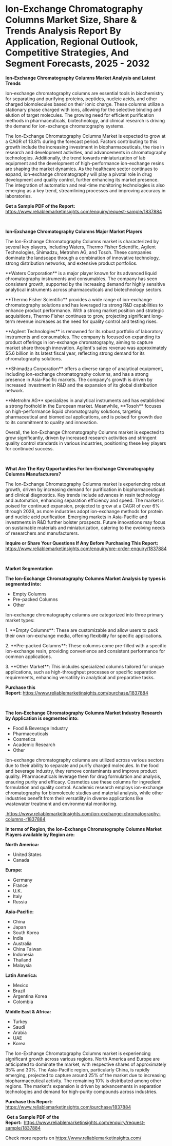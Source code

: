 <p><h1>Ion-Exchange Chromatography Columns Market Size, Share & Trends Analysis Report By Application, Regional Outlook, Competitive Strategies, And Segment Forecasts, 2025 - 2032</h1></p><p><strong>Ion-Exchange Chromatography Columns Market Analysis and Latest Trends</strong></p>
<p><p>Ion-exchange chromatography columns are essential tools in biochemistry for separating and purifying proteins, peptides, nucleic acids, and other charged biomolecules based on their ionic charge. These columns utilize a stationary phase charged with ions, allowing for the selective binding and elution of target molecules. The growing need for efficient purification methods in pharmaceuticals, biotechnology, and clinical research is driving the demand for ion-exchange chromatography systems.</p><p>The Ion-Exchange Chromatography Columns Market is expected to grow at a CAGR of 13.8% during the forecast period. Factors contributing to this growth include the increasing investment in biopharmaceuticals, the rise in research and development activities, and advancements in chromatography technologies. Additionally, the trend towards miniaturization of lab equipment and the development of high-performance ion-exchange resins are shaping the market dynamics. As the healthcare sector continues to expand, ion-exchange chromatography will play a pivotal role in drug development and quality control, further enhancing its market presence. The integration of automation and real-time monitoring technologies is also emerging as a key trend, streamlining processes and improving accuracy in laboratories.</p></p>
<p><strong>Get a Sample PDF of the Report:&nbsp;</strong> <a href="https://www.reliablemarketinsights.com/enquiry/request-sample/1837884?utm_campaign=2189&utm_medium=2&utm_source=Github&utm_content=ia&utm_term=28022025&utm_id=ion-exchange-chromatography-columns">https://www.reliablemarketinsights.com/enquiry/request-sample/1837884</a></p>
<p>&nbsp;</p>
<p><strong>Ion-Exchange Chromatography Columns Major Market Players</strong></p>
<p><p>The Ion-Exchange Chromatography Columns market is characterized by several key players, including Waters, Thermo Fisher Scientific, Agilent Technologies, Shimadzu, Metrohm AG, and Tosoh. These companies dominate the landscape through a combination of innovative technology, strong distribution networks, and extensive product portfolios.</p><p>**Waters Corporation** is a major player known for its advanced liquid chromatography instruments and consumables. The company has seen consistent growth, supported by the increasing demand for highly sensitive analytical instruments across pharmaceuticals and biotechnology sectors.</p><p>**Thermo Fisher Scientific** provides a wide range of ion-exchange chromatography solutions and has leveraged its strong R&D capabilities to enhance product performance. With a strong market position and strategic acquisitions, Thermo Fisher continues to grow, projecting significant long-term revenue increases as the need for quality control and testing rises.</p><p>**Agilent Technologies** is renowned for its robust portfolio of laboratory instruments and consumables. The company is focused on expanding its product offerings in ion-exchange chromatography, aiming to capture market share through innovation. Agilent's sales revenue was approximately $5.6 billion in its latest fiscal year, reflecting strong demand for its chromatography solutions.</p><p>**Shimadzu Corporation** offers a diverse range of analytical equipment, including ion-exchange chromatography columns, and has a strong presence in Asia-Pacific markets. The company's growth is driven by increased investment in R&D and the expansion of its global distribution network.</p><p>**Metrohm AG** specializes in analytical instruments and has established a strong foothold in the European market. Meanwhile, **Tosoh** focuses on high-performance liquid chromatography solutions, targeting pharmaceutical and biomedical applications, and is poised for growth due to its commitment to quality and innovation.</p><p>Overall, the Ion-Exchange Chromatography Columns market is expected to grow significantly, driven by increased research activities and stringent quality control standards in various industries, positioning these key players for continued success.</p></p>
<p>&nbsp;</p>
<p><strong>What Are The Key Opportunities For Ion-Exchange Chromatography Columns Manufacturers?</strong></p>
<p><p>The Ion-Exchange Chromatography Columns market is experiencing robust growth, driven by increasing demand for purification in biopharmaceuticals and clinical diagnostics. Key trends include advances in resin technology and automation, enhancing separation efficiency and speed. The market is poised for continued expansion, projected to grow at a CAGR of over 6% through 2028, as more industries adopt ion-exchange methods for protein and nucleic acid purification. Emerging markets in Asia-Pacific and investments in R&D further bolster prospects. Future innovations may focus on sustainable materials and miniaturization, catering to the evolving needs of researchers and manufacturers.</p></p>
<p><strong>Inquire or Share Your Questions If Any Before Purchasing This Report:</strong> <a href="https://www.reliablemarketinsights.com/enquiry/pre-order-enquiry/1837884?utm_campaign=2189&utm_medium=2&utm_source=Github&utm_content=ia&utm_term=28022025&utm_id=ion-exchange-chromatography-columns">https://www.reliablemarketinsights.com/enquiry/pre-order-enquiry/1837884</a></p>
<p>&nbsp;</p>
<p><strong>Market Segmentation</strong></p>
<p><strong>The Ion-Exchange Chromatography Columns Market Analysis by types is segmented into:</strong></p>
<p><ul><li>Empty Columns</li><li>Pre-packed Columns</li><li>Other</li></ul></p>
<p><p>Ion-exchange chromatography columns are categorized into three primary market types: </p><p>1. **Empty Columns**: These are customizable and allow users to pack their own ion-exchange media, offering flexibility for specific applications.</p><p>2. **Pre-packed Columns**: These columns come pre-filled with a specific ion-exchange resin, providing convenience and consistent performance for common applications.</p><p>3. **Other Market**: This includes specialized columns tailored for unique applications, such as high-throughput processes or specific separation requirements, enhancing versatility in analytical and preparative tasks.</p></p>
<p><strong>Purchase this Report:&nbsp;</strong><a href="https://www.reliablemarketinsights.com/purchase/1837884?utm_campaign=2189&utm_medium=2&utm_source=Github&utm_content=ia&utm_term=28022025&utm_id=ion-exchange-chromatography-columns">https://www.reliablemarketinsights.com/purchase/1837884</a></p>
<p>&nbsp;</p>
<p><strong>The Ion-Exchange Chromatography Columns Market Industry Research by Application is segmented into:</strong></p>
<p><ul><li>Food & Beverage Industry</li><li>Pharmaceuticals</li><li>Cosmetics</li><li>Academic Research</li><li>Other</li></ul></p>
<p><p>Ion-exchange chromatography columns are utilized across various sectors due to their ability to separate and purify charged molecules. In the food and beverage industry, they remove contaminants and improve product quality. Pharmaceuticals leverage them for drug formulation and analysis, ensuring purity and efficacy. Cosmetics use these columns for ingredient formulation and quality control. Academic research employs ion-exchange chromatography for biomolecule studies and material analysis, while other industries benefit from their versatility in diverse applications like wastewater treatment and environmental monitoring.</p></p>
<p><a href="https://www.reliablemarketinsights.com/ion-exchange-chromatography-columns-r1837884?utm_campaign=2189&utm_medium=2&utm_source=Github&utm_content=ia&utm_term=28022025&utm_id=ion-exchange-chromatography-columns">&nbsp;https://www.reliablemarketinsights.com/ion-exchange-chromatography-columns-r1837884</a></p>
<p><strong>In terms of Region, the Ion-Exchange Chromatography Columns Market Players available by Region are:</strong></p>
<p>
    <p> <strong> North America: </strong>
        <ul>
            <li>United States</li>
            <li>Canada</li>
        </ul>
        </p> 
    <p> <strong> Europe: </strong>
        <ul>
            <li>Germany</li>
            <li>France</li>
            <li>U.K.</li>
            <li>Italy</li>
            <li>Russia</li>
        </ul>
        </p> 
    <p> <strong> Asia-Pacific: </strong>
        <ul>
            <li>China</li>
            <li>Japan</li>
            <li>South Korea</li>
            <li>India</li>
            <li>Australia</li>
            <li>China Taiwan</li>
            <li>Indonesia</li>
            <li>Thailand</li>
            <li>Malaysia</li>
        </ul>
        </p> 
    <p> <strong> Latin America: </strong>
        <ul>
            <li>Mexico</li>
            <li>Brazil</li>
            <li>Argentina Korea</li>
            <li>Colombia</li>
        </ul>
        </p> 
    <p> <strong> Middle East & Africa: </strong>
        <ul>
            <li>Turkey</li>
            <li>Saudi</li>
            <li>Arabia</li>
            <li>UAE</li>
            <li>Korea</li>
        </ul>
    </p>
    </p>
<p><p>The Ion-Exchange Chromatography Columns market is experiencing significant growth across various regions. North America and Europe are anticipated to dominate the market, with respective shares of approximately 35% and 30%. The Asia-Pacific region, particularly China, is rapidly emerging, projected to capture around 25% of the market due to increasing biopharmaceutical activity. The remaining 10% is distributed among other regions. The market's expansion is driven by advancements in separation technologies and demand for high-purity compounds across industries.</p></p>
<p><strong>Purchase this Report: </strong><a href="https://www.reliablemarketinsights.com/purchase/1837884?utm_campaign=2189&utm_medium=2&utm_source=Github&utm_content=ia&utm_term=28022025&utm_id=ion-exchange-chromatography-columns">https://www.reliablemarketinsights.com/purchase/1837884</a></p>
<p>&nbsp;<strong>Get a Sample PDF of the Report:&nbsp;&nbsp;</strong><a href="https://www.reliablemarketinsights.com/enquiry/request-sample/1837884?utm_campaign=2189&utm_medium=2&utm_source=Github&utm_content=ia&utm_term=28022025&utm_id=ion-exchange-chromatography-columns">https://www.reliablemarketinsights.com/enquiry/request-sample/1837884</a></p>
<p><strong></strong></p>
<p>Check more reports on <a href="https://www.reliablemarketinsights.com/?utm_campaign=2189&utm_medium=2&utm_source=Github&utm_content=ia&utm_term=28022025&utm_id=ion-exchange-chromatography-columns">https://www.reliablemarketinsights.com/</a></p>